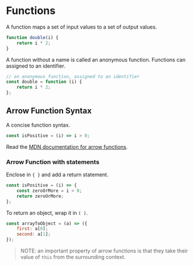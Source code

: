 Functions
========

A function maps a set of input values to a set of output values.

```javascript
function double(i) {
    return i * 2;
}
```

A function without a name is called an anonymous function. Functions can assigned to an identifier.

```javascript
// an anonymous function, assigned to an identifier
const double = function (i) { 
    return i * 2;
};
```

Arrow Function Syntax
-------------

A concise function syntax.

```javascript
const isPositive = (i) => i > 0;
```

Read the [MDN documentation for arrow functions](https://developer.mozilla.org/en-US/docs/Web/JavaScript/Reference/Functions/Arrow_functions).

### Arrow Function with statements

Enclose in `{ }` and add a return statement.

```javascript
const isPositive = (i) => {
    const zeroOrMore = i > 0;
    return zeroOrMore;
};
```

To return an object, wrap it in `( )`.

```javascript
const arrayToObject = (a) => ({
    first: a[0];
    second: a[1];
});
```

> NOTE: an important property of arrow functions is that they take their value of `this` from the surrounding context. 